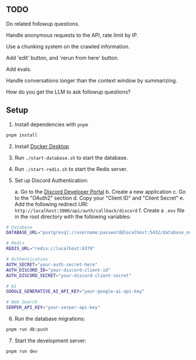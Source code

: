 ## TODO

Do related followup questions.

Handle anonymous requests to the API, rate limit by IP.

Use a chunking system on the crawled information.

Add 'edit' button, and 'rerun from here' button.

Add evals.

Handle conversations longer than the context window by summarizing.

How do you get the LLM to ask followup questions?

## Setup

1. Install dependencies with `pnpm`

```bash
pnpm install
```

2. Install [Docker Desktop](https://www.docker.com/products/docker-desktop/)

3. Run `./start-database.sh` to start the database.

4. Run `./start-redis.sh` to start the Redis server.

5. Set up Discord Authentication:

   a. Go to the [Discord Developer Portal](https://discord.com/developers/applications)
   b. Create a new application
   c. Go to the "OAuth2" section
   d. Copy your "Client ID" and "Client Secret"
   e. Add the following redirect URI: `http://localhost:3000/api/auth/callback/discord`
   f. Create a `.env` file in the root directory with the following variables:

```bash
# Database
DATABASE_URL="postgresql://username:password@localhost:5432/database_name"

# Redis
REDIS_URL="redis://localhost:6379"

# Authentication
AUTH_SECRET="your-auth-secret-here"
AUTH_DISCORD_ID="your-discord-client-id"
AUTH_DISCORD_SECRET="your-discord-client-secret"

# AI
GOOGLE_GENERATIVE_AI_API_KEY="your-google-ai-api-key"

# Web Search
SERPER_API_KEY="your-serper-api-key"
```

6. Run the database migrations:

```bash
pnpm run db:push
```

7. Start the development server:

```bash
pnpm run dev
```
